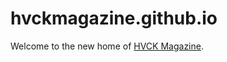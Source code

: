 # hvckmagazine.github.io
Welcome to the new home of [HVCK Magazine](https://hvck-magazine.github.io).
